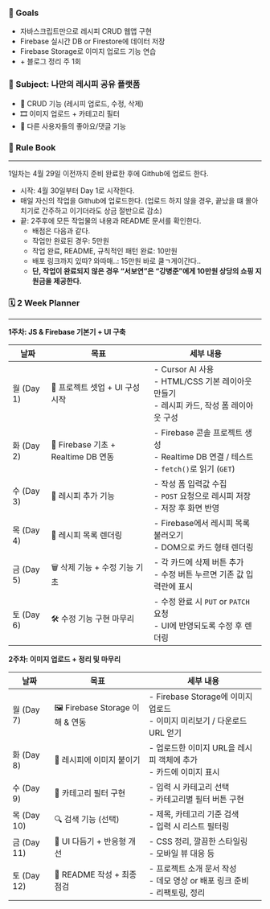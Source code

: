 ### 🌟 Goals

- 자바스크립트만으로 레시피 CRUD 웹앱 구현
- Firebase 실시간 DB or Firestore에 데이터 저장
- Firebase Storage로 이미지 업로드 기능 연습
- \+ 블로그 정리 주 1회

### 🧩 Subject: **나만의 레시피 공유 플랫폼**

- 🥪 CRUD 기능 (레시피 업로드, 수정, 삭제)
- 🎞️ 이미지 업로드 + 카테고리 필터
- 🤍 다른 사용자들의 좋아요/댓글 기능

### 📖 Rule Book

---

1일차는 4월 29일 이전까지 준비 완료한 후에 Github에 업로드 한다.

- 시작: 4월 30일부터 Day 1로 시작한다.
- 매일 자신의 작업을 Github에 업로드한다. (업로드 하지 않을 경우, 끝났을 떄 몰아치기로 간주하고 이기더라도 상금 절반으로 감소)
- 끝: 2주후에 모든 작업물의 내용과 README 문서를 확인한다.
    - 배점은 다음과 같다.
    - 작업만 완료된 경우: 5만원
    - 작업 완료, README, 규칙적인 패턴 완료: 10만원
    - 배포 링크까지 있따? 와따매..: 15만원 바로 쿨ㄱ게이간다..
    - **단, 작업이 완료되지 않은 경우 “서보연”은 “강병준”에게 10만원 상당의 쇼핑 지원금을 제공한다.**

### 🗓️ 2 Week Planner

---

**1주차: JS & Firebase 기본기 + UI 구축**

| 날짜 | 목표 | 세부 내용 |
| --- | --- | --- |
| 월 (Day 1) | 🔨 프로젝트 셋업 + UI 구성 시작 | - Cursor AI 사용 <br/> - HTML/CSS 기본 레이아웃 만들기 <br/> - 레시피 카드, 작성 폼 레이아웃 구성 |
| 화 (Day 2) | 🧠 Firebase 기초 + Realtime DB 연동 | - Firebase 콘솔 프로젝트 생성<br/>- Realtime DB 연결 / 테스트 <br/>- `fetch()`로 읽기 (`GET`) |
| 수 (Day 3) | 📝 레시피 추가 기능 | - 작성 폼 입력값 수집 <br/>- `POST` 요청으로 레시피 저장 <br/>- 저장 후 화면 반영 |
| 목 (Day 4) | 📄 레시피 목록 렌더링 | - Firebase에서 레시피 목록 불러오기 <br/>- DOM으로 카드 형태 렌더링 |
| 금 (Day 5) | 🗑️ 삭제 기능 + 수정 기능 기초 | - 각 카드에 삭제 버튼 추가 <br/>- 수정 버튼 누르면 기존 값 입력란에 표시 |
| 토 (Day 6) | 🛠️ 수정 기능 구현 마무리 | - 수정 완료 시 `PUT` or `PATCH` 요청 <br/>- UI에 반영되도록 수정 후 렌더링 |

**2주차: 이미지 업로드 + 정리 및 마무리**

| 날짜 | 목표 | 세부 내용 |
| --- | --- | --- |
| 월 (Day 7) | 🖼️ Firebase Storage 이해 & 연동 | - Firebase Storage에 이미지 업로드 <br/>- 이미지 미리보기 / 다운로드 URL 얻기 |
| 화 (Day 8) | 📸 레시피에 이미지 붙이기 | - 업로드한 이미지 URL을 레시피 객체에 추가 <br/>- 카드에 이미지 표시 |
| 수 (Day 9) | 📁 카테고리 필터 구현 | - 입력 시 카테고리 선택 <br/>- 카테고리별 필터 버튼 구현 |
| 목 (Day 10) | 🔍 검색 기능 (선택) | - 제목, 카테고리 기준 검색 <br/>- 입력 시 리스트 필터링 |
| 금 (Day 11) | 🧹 UI 다듬기 + 반응형 개선 | - CSS 정리, 깔끔한 스타일링 <br/>- 모바일 뷰 대응 등 |
| 토 (Day 12) | 📝 README 작성 + 최종 점검 | - 프로젝트 소개 문서 작성 <br/>- 데모 영상 or 배포 링크 준비 <br/>- 리팩토링, 정리 |
